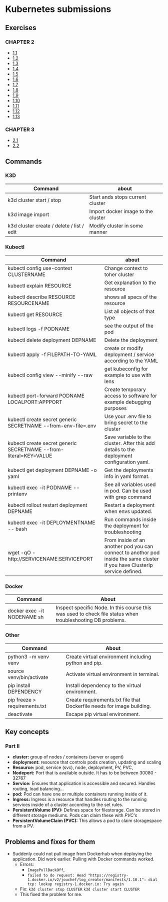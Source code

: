 # Kubernetes submissions

## Exercises

### CHAPTER 2
- [1.1](https://github.com/Jouchef/KubernetesSubmissions/tree/1.1/Log_output)
- [1.2](https://github.com/Jouchef/KubernetesSubmissions/tree/1.2/todo_app)
- [1.3](https://github.com/Jouchef/KubernetesSubmissions/tree/1.3/Log_output)
- [1.4](https://github.com/Jouchef/KubernetesSubmissions/tree/1.4/todo_app)
- [1.5](https://github.com/Jouchef/KubernetesSubmissions/tree/1.5/todo_app)
- [1.6](https://github.com/Jouchef/KubernetesSubmissions/tree/1.6/todo_app)
- [1.7](https://github.com/Jouchef/KubernetesSubmissions/tree/1.7/Log_output)
- [1.8](https://github.com/Jouchef/KubernetesSubmissions/tree/1.8/todo_app)
- [1.9](https://github.com/Jouchef/KubernetesSubmissions/tree/1.9/pingpong) 
- [1.10](https://github.com/Jouchef/KubernetesSubmissions/tree/1.10/Log_output)
- [1.11](https://github.com/Jouchef/KubernetesSubmissions/tree/1.11/Log_output)
- [1.12](https://github.com/Jouchef/KubernetesSubmissions/tree/1.12/todo_app)
- [1.13](https://github.com/Jouchef/KubernetesSubmissions/tree/1.13/todo_app)

### CHAPTER 3
- [2.1](https://github.com/Jouchef/KubernetesSubmissions/tree/2.1/Log_output)
- [2.2](https://github.com/Jouchef/KubernetesSubmissions/tree/2.2/todo_app)

## Commands

### K3D
| Command                                    | about                              |
| ------------------------------------------ | ---------------------------------- |
| k3d cluster start / stop                   | Start ands stops current cluster   |
| k3d image import                           | Import docker image to the cluster |
| k3d cluster create / delete / list /  edit | Modify cluster in some manner      |

### Kubectl
| Command                                                           | about                                                                                                                       |
| ----------------------------------------------------------------- | --------------------------------------------------------------------------------------------------------------------------- |
| kubectl config use-context CLUSTERNAME                            | Change context to toher cluster                                                                                             |
| kubectl explain RESOURCE                                          | Get explanation to the resource                                                                                             |
| kubectl describe RESOURCE RESOURCENAME                            | shows all specs of the resource                                                                                             |
| kubectl get RESOURCE                                              | List all objects of that type                                                                                               |
| kubectl logs -f PODNAME                                           | see the output of the pod                                                                                                   |
| kubectl delete deployment DEPNAME                                 | Delete the deployment                                                                                                       |
| kubectl apply -f FILEPATH-TO-YAML                                 | create or modify deployment / service according to the YAML                                                                 |
| kubectl config view --minify --raw                                | get kubeconfig for example to use with lens                                                                                 |
| kubectl port-forward PODNAME LOCALPORT:APPPORT                    | Create temporary access to software for example debugging purposes                                                          |
| kubectl create secret generic SECRETNAME --from-env-file=.env     | Use your .env file to bring secret to the cluster                                                                           |
| kubectl create secret generic SECRETNAME --from-literal=KEY=VALUE | Save variable to the cluster. After this add details to the deployment configuration yaml.                                  |
| kubectl get deployment DEPNAME -o yaml                            | Get the deployments info in yaml format.                                                                                    |
| kubectl exec -it PODNAME -- printenv                              | See all variables used in pod. Can be used with grep command                                                                |
| kubectl rollout restart deployment DEPNAME                        | Restart a deployment when envs updated.                                                                                     |
| kubectl exec -it DEPLOYMENTNAME -- bash                           | Run commands inside the deployment for troubleshooting                                                                      |
| wget -qO - http://SERVICENAME:SERVICEPORT                         | From inside of an another pod you can connect to anothor pod inside the same cluster if you have ClusterIp service defined. |


### Docker
| Command                     | About                                                                                                      |
| --------------------------- | ---------------------------------------------------------------------------------------------------------- |
| docker exec -it NODENAME sh | Inspect specific Node. In this course this was used to check file status when troubleshooting DB problems. |


### Other
| Command                       | About                                                                  |
| ----------------------------- | ---------------------------------------------------------------------- |
| python3 -m venv venv          | Create virtual environment including python and pip.                   |
| source venv/bin/activate      | Activate virtual environment in terminal.                              |
| pip install DEPENDENCY        | Install dependency to the virtual environment.                         |
| pip freeze > requirements.txt | Create requirements.txt file that Dockerfile needs for image building. |
| deactivate                    | Escape pip virtual environment.                                        |



## Key concepts

### Part II

- **cluster:** group of nodes / containers (server or agent)
- **deployment:** resource that controls pods creation, updating and scaling
- **Resource:** pod, service (svc), node, deployment, PV, PVC, 
- **Nodeport:** Port that is available outside. It has to be between 30080 - 32767
- **Service:** Ensures that application is accessible and secured. Handles routing, load balancing... 
- **pod:** Pod can have one or multiple containers running inside of it. 
- **Ingress:** Ingress is a resource that handles routing to the running services inside of a cluster according to the set rules.
- **PersistentVolume (PV):** Defines space for filestorage. Can be stored in different storage mediums. Pods can claim these with *PVC's*
- **PersistentVolumeClaim (PVC):** This allows a pod to claim storagespace from a PV.


## Problems and fixes for them
- Suddenly could not pull image from Dockerhub when deploying the application. Did work earlier. Pulling with Docker commands worked. 
  - Errors: 
    - ```ImagePullBackOff```, 
    - ```failed to do request: Head "https://registry-1.docker.io/v2/jouchef/log_creator/manifests/1.10.1": dial tcp: lookup registry-1.docker.io: Try again```
  - Fix: ```k3d cluster stop CLUSTER``` ```k3d cluster start CLUSTER```
  - This fixed the problem for me. 

